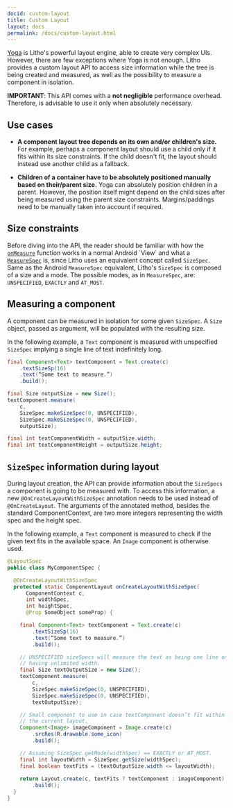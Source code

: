 ```yaml
---
docid: custom-layout
title: Custom Layout
layout: docs
permalink: /docs/custom-layout.html
---
```

[Yoga](https://facebook.github.io/yoga/) is Litho's powerful layout engine, able to create very complex UIs. However, there are few exceptions where Yoga is not enough. Litho provides a custom layout API to access size information while the tree is being created and measured, as well as the possibility to measure a component in isolation.

**IMPORTANT**: This API comes with a **not negligible** performance overhead. Therefore, is advisable to use it only when absolutely necessary.

## Use cases

* **A component layout tree depends on its own and/or children's size.** For example, perhaps a component layout should use a child only if it fits within its size constraints. If the child doesn't fit, the layout should instead use another child as a fallback.

* **Children of a container have to be absolutely positioned manually based on their/parent size.** Yoga can absolutely position children in a parent. However, the position itself might depend on the child sizes after being measured using the parent size constraints. Margins/paddings need to be manually taken into account if required.

## Size constraints
Before diving into the API, the reader should be familiar with how the [`onMeasure`](https://developer.android.com/reference/android/view/View.html#onMeasure(int,%20int)) function works in a normal Android `View` and what a [`MeasureSpec`](https://developer.android.com/reference/android/view/View.MeasureSpec.html) is, since Litho uses an equivalent concept called `SizeSpec`. Same as the Android `MeasureSpec` equivalent, Litho's `SizeSpec` is composed of a size and a mode. The possible modes, as in `MeasureSpec`, are: `UNSPECIFIED`, `EXACTLY` and `AT_MOST`.

## Measuring a component

A component can be measured in isolation for some given `SizeSpec`. A `Size` object, passed as argument, will be populated with the resulting size.

In the following example, a `Text` component is measured with unspecified `SizeSpec` implying a single line of text indefinitely long.

``` java
final Component<Text> textComponent = Text.create(c)
    .textSizeSp(16)
    .text(“Some text to measure.”)
    .build();

final Size outputSize = new Size();
textComponent.measure(
    c, 
    SizeSpec.makeSizeSpec(0, UNSPECIFIED),
    SizeSpec.makeSizeSpec(0, UNSPECIFIED),
    outputSize);

final int textComponentWidth = outputSize.width;
final int textComponentHeight = outputSize.height;
```

## `SizeSpec` information during layout
During layout creation, the API can provide information about the `SizeSpecs` a component is going to be measured with. To access this information, a new `@OnCreateLayoutWithSizeSpec` annotation needs to be used instead of `@OnCreateLayout`. The arguments of the annotated method, besides the standard ComponentContext, are two more integers representing the width spec and the height spec.

In the following example, a `Text` component is measured to check if the given text fits in the available space. An `Image` component is otherwise used.

``` java
@LayoutSpec
public class MyComponentSpec {

  @OnCreateLayoutWithSizeSpec
  protected static ComponentLayout onCreateLayoutWithSizeSpec(
      ComponentContext c,
      int widthSpec,
      int heightSpec,
      @Prop SomeObject someProp) {

    final Component<Text> textComponent = Text.create(c)
        .textSizeSp(16)
        .text(“Some text to measure.”)
        .build();

    // UNSPECIFIED sizeSpecs will measure the text as being one line only,
    // having unlimited width.
    final Size textOutputSize = new Size();
    textComponent.measure(
        c, 
        SizeSpec.makeSizeSpec(0, UNSPECIFIED),
        SizeSpec.makeSizeSpec(0, UNSPECIFIED),
        textOutputSize);

    // Small component to use in case textComponent doesn’t fit within
    // the current layout.
    Component<Image> imageComponent = Image.create(c)
        .srcRes(R.drawable.some_icon)
        .build();

    // Assuming SizeSpec.getMode(widthSpec) == EXACTLY or AT_MOST.
    final int layoutWidth = SizeSpec.getSize(widthSpec);
    final boolean textFits = (textOutputSize.width <= layoutWidth);
    
    return Layout.create(c, textFits ? textComponent : imageComponent)
        .build();
  }
}
```
